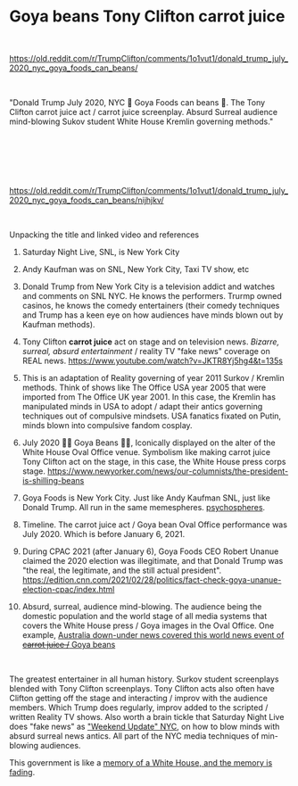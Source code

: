 # Goya beans Tony Clifton carrot juice

&nbsp;

https://old.reddit.com/r/TrumpClifton/comments/1o1vut1/donald_trump_july_2020_nyc_goya_foods_can_beans/

&nbsp;

"Donald Trump July 2020, NYC 🫘 Goya Foods can beans 🫘. The Tony Clifton carrot juice act / carrot juice screenplay. Absurd Surreal audience mind-blowing Sukov student White House Kremlin governing methods."

&nbsp;

&nbsp;

&nbsp;

https://old.reddit.com/r/TrumpClifton/comments/1o1vut1/donald_trump_july_2020_nyc_goya_foods_can_beans/nijhjkv/

&nbsp;

Unpacking the title and linked video and references

1. Saturday Night Live, SNL, is New York City

2. Andy Kaufman was on SNL, New York City, Taxi TV show, etc

3. Donald Trump from New York City is a television addict and watches and comments on SNL NYC. He knows the performers. Trurmp owned casinos, he knows the comedy entertainers (their comedy techniques and Trump has a keen eye on how audiences have minds blown out by Kaufman methods).

4. Tony Clifton **carrot juice** act on stage and on television news. *Bizarre, surreal, absurd entertainment* / reality TV "fake news" coverage on REAL news. https://www.youtube.com/watch?v=JKTR8Yj5hg4&t=135s

5. This is an adaptation of Reality governing of year 2011 Surkov / Kremlin methods. Think of shows like The Office USA year 2005 that were imported from The Office UK year 2001. In this case, the Kremlin has manipulated minds in USA to adopt / adapt their antics governing techniques out of compulsive mindsets. USA fanatics fixated on Putin, minds blown into compulsive fandom cosplay.

6. July 2020 🫘🫘 Goya Beans 🫘🫘, Iconically displayed on the alter of the White House Oval Office venue. Symbolism like making carrot juice Tony Clifton act on the stage, in this case, the White House press corps stage. https://www.newyorker.com/news/our-columnists/the-president-is-shilling-beans

7. Goya Foods is New York City. Just like Andy Kaufman SNL, just like Donald Trump. All run in the same memespheres. [psychospheres](https://www.youtube.com/watch?v=z113cALjgl0). 

8. Timeline. The carrot juice act / Goya bean Oval Office performance was July 2020. Which is before January 6, 2021.

9. During CPAC 2021 (after January 6), Goya Foods CEO Robert Unanue claimed the 2020 election was illegitimate, and that Donald Trump was "the real, the legitimate, and the still actual president". https://edition.cnn.com/2021/02/28/politics/fact-check-goya-unanue-election-cpac/index.html

10. Absurd, surreal, audience mind-blowing. The audience being the domestic population and the world stage of all media systems that covers the White House press / Goya images in the Oval Office. One example, [Australia down-under news covered this world news event of ~~carrot juice /~~ Goya beans](https://www.9news.com.au/world/ivanka-trump-goya-beans-controversy-us-politics-donald-trump-business-support-ethics/25a03ce5-38cd-4614-82d9-46f6e753a5ed)

&nbsp;

The greatest entertainer in all human history. Surkov student screenplays blended with Tony Clifton screenplays. Tony Clifton acts also often have Clifton getting off the stage and interacting / improv with the audience members. Which Trump does regularly, improv added to the scripted / written Reality TV shows. Also worth a brain tickle that Saturday Night Live does "fake news" as ["Weekend Update" NYC](https://www.youtube.com/watch?v=GMcOI24WsYA), on how to blow minds with absurd surreal news antics. All part of the NYC media techniques of min-blowing audiences.

This government is like a [memory of a White House, and the memory is fading](https://youtu.be/z113cALjgl0?t=20).

